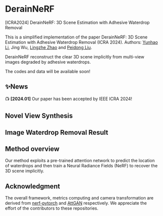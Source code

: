 # DerainNeRF
[ICRA2024] DerainNeRF: 3D Scene Estimation with Adhesive Waterdrop Removal

This is a simplified implementation of the paper DerainNeRF: 3D Scene Estimation with Adhesive Waterdrop Removal (ICRA 2024). Authors: [Yunhao Li](https://yunhaoli2020.github.io/), Jing Wu, [Lingzhe Zhao](https://github.com/LingzheZhao) and [Peidong Liu](https://ethliup.github.io/).

DerainNeRF reconstruct the clear 3D scene implicitly from multi-view images degraded by adhesive waterdrops.

The codes and data will be available soon!

## ✨News
📺 **[2024.01]** Our paper has been accepted by IEEE ICRA 2024!


## Novel View Synthesis

## Image Waterdrop Removal Result



## Method overview


Our method exploits a pre-trained attention network to predict the location of waterdrops and then train a Neural Radiance Fields (NeRF) to recover the 3D scene implicitly.



## Acknowledgment

The overall framework, metrics computing and camera transformation are derived from [nerf-pytorch](https://github.com/yenchenlin/nerf-pytorch/) and [AttGAN](https://github.com/rui1996/DeRaindrop) respectively. We appreciate the effort of the contributors to these repositories.
